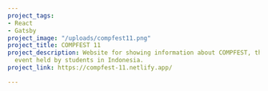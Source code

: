 ```yaml
---
project_tags:
- React
- Gatsby
project_image: "/uploads/compfest11.png"
project_title: COMPFEST 11
project_description: Website for showing information about COMPFEST, the biggest IT
  event held by students in Indonesia.
project_link: https://compfest-11.netlify.app/

---
```

